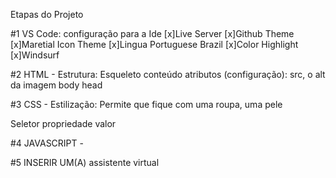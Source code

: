 Etapas do Projeto

#1 VS Code: configuração para a Ide
[x]Live Server
[x]Github Theme 
[x]Maretial Icon Theme
[x]Lingua Portuguese Brazil
[x]Color Highlight
[x]Windsurf

#2 HTML - Estrutura: Esqueleto
conteúdo
atributos (configuração): src, o alt da imagem
body
head


#3 CSS - Estilização: Permite que fique com uma roupa, uma pele

Seletor
propriedade
valor

#4 JAVASCRIPT -


#5 INSERIR UM(A) assistente virtual


